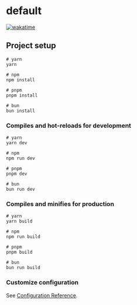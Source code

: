 # default
[![wakatime](https://wakatime.com/badge/user/018bc303-62c0-401f-a2a8-025205fa371c/project/018bc3c1-769c-4770-84db-86d43357bbe4.svg)](https://wakatime.com/badge/user/018bc303-62c0-401f-a2a8-025205fa371c/project/018bc3c1-769c-4770-84db-86d43357bbe4)

## Project setup

```
# yarn
yarn

# npm
npm install

# pnpm
pnpm install

# bun
bun install
```

### Compiles and hot-reloads for development

```
# yarn
yarn dev

# npm
npm run dev

# pnpm
pnpm dev

# bun
bun run dev
```

### Compiles and minifies for production

```
# yarn
yarn build

# npm
npm run build

# pnpm
pnpm build

# bun
bun run build
```

### Customize configuration

See [Configuration Reference](https://vitejs.dev/config/).
